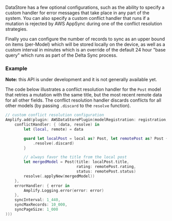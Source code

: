 DataStore has a few optional configurations, such as the ability to specify a custom handler for error messages that take place in any part of the system. You can also specify a custom conflict handler that runs if a mutation is rejected by AWS AppSync during one of the conflict resolution strategies.

Finally you can configure the number of records to sync as an upper bound on items (per-Model) which will be stored locally on the device, as well as a custom interval in minutes which is an override of the default 24 hour "base query" which runs as part of the Delta Sync process.

### Example

<amplify-callout>

**Note:** this API is under development and it is not generally available yet.

</amplify-callout>

The code below illustrates a conflict resolution handler for the `Post` model that retries a mutation with the same title, but the most recent remote data for all other fields. The conflict resolution handler discards conflicts for all other models (by passing `.discard` to the `resolve` function).

```swift
// custom conflict resolution configuration
Amplify.add(plugin: AWSDataStorePlugin(modelRegistration: registration, configuration: .custom(
    conflictHandler: { (data, resolve) in
        let (local, remote) = data

        guard let localPost = local as? Post, let remotePost as? Post {
            .resolve(.discard)
        }

        // always favor the title from the local post
        let mergedModel = Post(title: localPost.title,
                               rating: remotePost.rating,
                               status: remotePost.status)
        resolve(.applyNew(mergedModel))
    },
    errorHandler: { error in
        Amplify.Logging.error(error: error)
    },
    syncInterval: 1_440,
    syncMaxRecords: 10_000,
    syncPageSize: 1_000
)))
```
